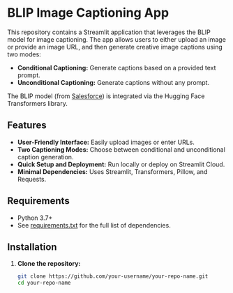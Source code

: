 # BLIP Image Captioning App

This repository contains a Streamlit application that leverages the BLIP model for image captioning. The app allows users to either upload an image or provide an image URL, and then generate creative image captions using two modes:

- **Conditional Captioning:** Generate captions based on a provided text prompt.
- **Unconditional Captioning:** Generate captions without any prompt.

The BLIP model (from [Salesforce](https://www.salesforce.com/)) is integrated via the Hugging Face Transformers library.

## Features

- **User-Friendly Interface:** Easily upload images or enter URLs.
- **Two Captioning Modes:** Choose between conditional and unconditional caption generation.
- **Quick Setup and Deployment:** Run locally or deploy on Streamlit Cloud.
- **Minimal Dependencies:** Uses Streamlit, Transformers, Pillow, and Requests.

## Requirements

- Python 3.7+
- See [requirements.txt](requirements.txt) for the full list of dependencies.

## Installation

1. **Clone the repository:**

   ```bash
   git clone https://github.com/your-username/your-repo-name.git
   cd your-repo-name
